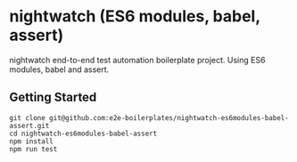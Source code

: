 # nightwatch (ES6 modules, babel, assert)
nightwatch end-to-end test automation boilerplate project. Using ES6 modules, babel and assert.

## Getting Started

    git clone git@github.com:e2e-boilerplates/nightwatch-es6modules-babel-assert.git
    cd nightwatch-es6modules-babel-assert
    npm install
    npm run test
